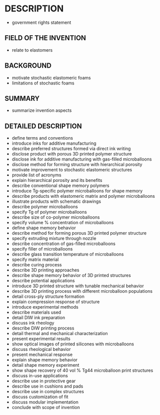 # DESCRIPTION

- government rights statement

## FIELD OF THE INVENTION

- relate to elastomers

## BACKGROUND

- motivate stochastic elastomeric foams
- limitations of stochastic foams

## SUMMARY

- summarize invention aspects

## DETAILED DESCRIPTION

- define terms and conventions
- introduce inks for additive manufacturing
- describe preferred structures formed via direct ink writing
- disclose product with porous 3D printed polymer structure
- disclose ink for additive manufacturing with gas-filled microballoons
- disclose method for forming structure with hierarchical porosity
- motivate improvement to stochastic elastomeric structures
- provide list of acronyms
- explain hierarchical porosity and its benefits
- describe conventional shape memory polymers
- introduce Tg-specific polymer microballoons for shape memory
- describe products with elastomeric matrix and polymer microballoons
- illustrate products with schematic drawings
- describe polymer microballoons
- specify Tg of polymer microballoons
- describe size of co-polymer microballoons
- specify volume % concentration of microballoons
- define shape memory behavior
- describe method for forming porous 3D printed polymer structure
- specify extruding mixture through nozzle
- describe concentration of gas-filled microballoons
- specify filler of microballoons
- describe glass transition temperature of microballoons
- specify matrix material
- describe curing process
- describe 3D printing approaches
- describe shape memory behavior of 3D printed structures
- describe potential applications
- introduce 3D printed structure with tunable mechanical behavior
- describe 3D printing process with different microballoon populations
- detail cross-ply structure formation
- explain compression response of structure
- introduce experimental methods
- describe materials used
- detail DIW ink preparation
- discuss ink rheology
- describe DIW printing process
- detail thermal and mechanical characterization
- present experimental results
- show optical images of printed silicones with microballoons
- discuss rheological behavior
- present mechanical response
- explain shape memory behavior
- detail shape memory experiment
- show shape recovery of 40 vol % Tg44 microballoon print structures
- discuss in-use applications
- describe use in protective gear
- describe use in cushions and pads
- describe use in complex structures
- discuss customization of fit
- discuss modular implementation
- conclude with scope of invention

